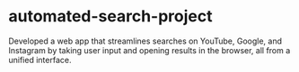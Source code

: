 # automated-search-project
Developed a web app that streamlines searches on YouTube, Google, and Instagram by taking user input and opening results in the browser, all from a unified interface.
